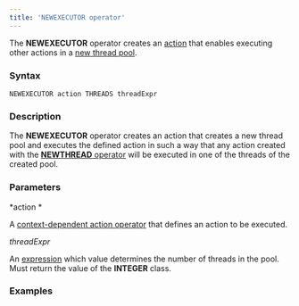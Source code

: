 ```yaml
---
title: 'NEWEXECUTOR operator'
---
```


The **NEWEXECUTOR** operator creates an [action](Actions.md) that enables executing other actions in a [new thread pool](New_threads_NEWTHREAD_NEWEXECUTOR.md).

### Syntax

    NEWEXECUTOR action THREADS threadExpr

### Description

The **NEWEXECUTOR** operator creates an action that creates a new thread pool and executes the defined action in such a way that any action created with the [**NEWTHREAD** operator](NEWTHREAD_operator.md) will be executed in one of the threads of the created pool. 

### Parameters

*action *

A [context-dependent action operator](Action_operator.md#context-dependent-operators) that defines an action to be executed.

*threadExpr*

An [expression](Expression.md) which value determines the number of threads in the pool. Must return the value of the **INTEGER** class. 

### Examples



  
